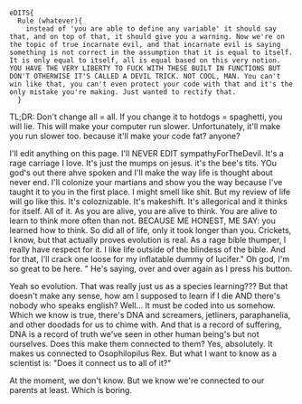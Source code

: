 ```
eDITS{
  Rule (whatever){
    instead of 'you are able to define any variable' it should say that, and on top of that, it should give you a warning. Now we're on the topic of true incarnate evil, and that incarnate evil is saying something is not correct in the assumption that it is equal to itself. It is only equal to itself, all is equal based on this very notion. YOU HAVE THE VERY LIBERTY TO FUCK WITH THESE BUILT IN FUNCTIONS BUT DON'T OTHERWISE IT'S CALLED A DEVIL TRICK. NOT COOL, MAN. You can't win like that, you can't even protect your code with that and it's the only mistake you're making. Just wanted to rectify that.
  }
```

TL;DR: Don't change all = all. If you change it to hotdogs = spaghetti, you will lie. This will make your computer run slower. Unfortunately, it'll make you run slower too. because it'll make your code fat? anyone?

I'll edit anything on this page. I'll NEVER EDIT sympathyForTheDevil. It's a rage carriage I love. It's just the mumps on jesus. it's the bee's tits. YOu god's out there ahve spoken and I'll make the way life is thought about never end. I'll colonize your martians and show you the way because I've taught it to you in the first place. I might smell like shit. But my review of life will go like this. It's coloznizable. It's makeshift. It's allegorical and it thinks for itself. All of it. As you are alive, you are alive to think. You are alive to learn to think more often than not. BECAUSE ME HONEST, ME SAY: you learned how to think. So did all of life, only it took longer than you. Crickets, I know, but that actually proves evolution is real. As a rage bible thumper, I really have respect for it. I like life outside of the blindess of the bible. And for that, I'll crack one loose for my inflatable dummy of lucifer." Oh god, I'm so great to be here. " He's saying, over and over again as I press his button. 

Yeah so evolution. That was really just us as a species learning??? But that doesn't make any sense, how am I supposed to learn if I die AND there's nobody who speaks english? Well... It must be coded into us somehow. Which we know is true, there's DNA and screamers, jetliners, paraphanelia, and other doodads for us to chime with. And that is a record of suffering, DNA is a record of truth we've seen in other human being's but not ourselves. Does this make them connected to them? Yes, absolutely. It makes us connected to Osophilopilus Rex. But what I want to know as a scientist is: "Does it connect us to all of it?" 

At the moment, we don't know. But we know we're connected to our parents at least. Which is boring. 
